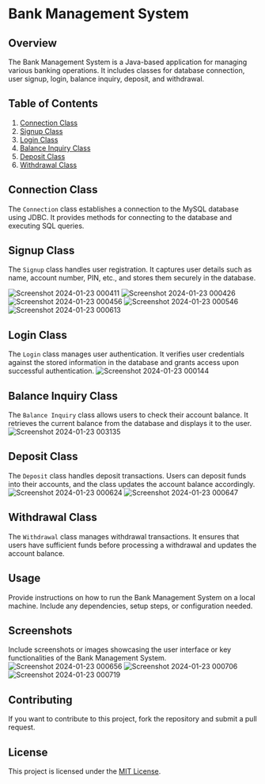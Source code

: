 # Bank Management System
## Overview

The Bank Management System is a Java-based application for managing various banking operations. It includes classes for database connection, user signup, login, balance inquiry, deposit, and withdrawal.

## Table of Contents
1. [Connection Class](#connection-class)
2. [Signup Class](#signup-class)
3. [Login Class](#login-class)
4. [Balance Inquiry Class](#balance-inquiry-class)
5. [Deposit Class](#deposit-class)
6. [Withdrawal Class](#withdrawal-class)

## Connection Class

The `Connection` class establishes a connection to the MySQL database using JDBC. It provides methods for connecting to the database and executing SQL queries.

## Signup Class

The `Signup` class handles user registration. It captures user details such as name, account number, PIN, etc., and stores them securely in the database.

![Screenshot 2024-01-23 000411](https://github.com/atomhudson/Bank-Management-System/assets/83460106/eed794de-d54b-484d-9d20-83676e5cb2c9)
![Screenshot 2024-01-23 000426](https://github.com/atomhudson/Bank-Management-System/assets/83460106/fb9d7635-d6c2-4309-8409-e1e708c562ff)
![Screenshot 2024-01-23 000456](https://github.com/atomhudson/Bank-Management-System/assets/83460106/5d6a1aea-0828-40c1-9588-03b66dc19b98)
![Screenshot 2024-01-23 000546](https://github.com/atomhudson/Bank-Management-System/assets/83460106/7346b758-14fe-45e4-afb9-363ea4242c64)
![Screenshot 2024-01-23 000613](https://github.com/atomhudson/Bank-Management-System/assets/83460106/408f91f1-a2ea-4130-893d-ee9dfd78fb92)

## Login Class

The `Login` class manages user authentication. It verifies user credentials against the stored information in the database and grants access upon successful authentication.
![Screenshot 2024-01-23 000144](https://github.com/atomhudson/Bank-Management-System/assets/83460106/b9a46393-e7c8-4513-b71d-f1bf1fb466c3)

## Balance Inquiry Class

The `Balance Inquiry` class allows users to check their account balance. It retrieves the current balance from the database and displays it to the user.
![Screenshot 2024-01-23 003135](https://github.com/atomhudson/Bank-Management-System/assets/83460106/9f026aa7-ffc8-4e07-9081-57ae8b21862e)

## Deposit Class

The `Deposit` class handles deposit transactions. Users can deposit funds into their accounts, and the class updates the account balance accordingly.
![Screenshot 2024-01-23 000624](https://github.com/atomhudson/Bank-Management-System/assets/83460106/35954386-61d3-469e-ae2a-f2e499d33e59)
![Screenshot 2024-01-23 000647](https://github.com/atomhudson/Bank-Management-System/assets/83460106/653032cc-5780-4673-b6c2-b82cb845cfde)

## Withdrawal Class

The `Withdrawal` class manages withdrawal transactions. It ensures that users have sufficient funds before processing a withdrawal and updates the account balance.

## Usage

Provide instructions on how to run the Bank Management System on a local machine. Include any dependencies, setup steps, or configuration needed.

## Screenshots

Include screenshots or images showcasing the user interface or key functionalities of the Bank Management System.
![Screenshot 2024-01-23 000656](https://github.com/atomhudson/Bank-Management-System/assets/83460106/16b885d8-4f1e-48f8-ba14-74af4a206bab)
![Screenshot 2024-01-23 000706](https://github.com/atomhudson/Bank-Management-System/assets/83460106/7fe1d380-e2c0-484a-93d6-c6476c6f003a)
![Screenshot 2024-01-23 000719](https://github.com/atomhudson/Bank-Management-System/assets/83460106/3927acf6-8bd8-4243-82d0-24dd67d9ac39)


## Contributing

If you want to contribute to this project, fork the repository and submit a pull request.

## License

This project is licensed under the [MIT License](LICENSE).

